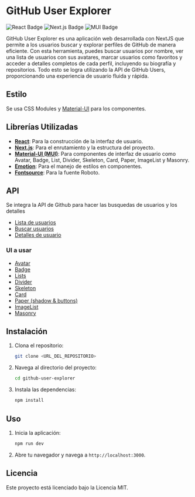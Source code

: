 # GitHub User Explorer

![React Badge](https://img.shields.io/badge/React-20232A?style=for-the-badge&logo=react&logoColor=61DAFB)
![Next.js Badge](https://img.shields.io/badge/next%20js-000000?style=for-the-badge&logo=nextdotjs&logoColor=white)
![MUI Badge](https://img.shields.io/badge/Material%20UI-007FFF?style=for-the-badge&logo=mui&logoColor=white)

GitHub User Explorer es una aplicación web desarrollada con NextJS que permite a los usuarios buscar y explorar perfiles de GitHub de manera eficiente. Con esta herramienta, puedes buscar usuarios por nombre, ver una lista de usuarios con sus avatares, marcar usuarios como favoritos y acceder a detalles completos de cada perfil, incluyendo su biografía y repositorios. Todo esto se logra utilizando la API de GitHub Users, proporcionando una experiencia de usuario fluida y rápida.

## Estilo

Se usa CSS Modules y [Material-UI](https://mui.com/) para los componentes.

## Librerías Utilizadas

- [**React**](https://reactjs.org/): Para la construcción de la interfaz de usuario.
- [**Next.js**](https://nextjs.org/): Para el enrutamiento y la estructura del proyecto.
- [**Material-UI (MUI)**](https://mui.com/): Para componentes de interfaz de usuario como Avatar, Badge, List, Divider, Skeleton, Card, Paper, ImageList y Masonry.
- [**Emotion**](https://emotion.sh/docs/introduction): Para el manejo de estilos en componentes.
- [**Fontsource**](https://fontsource.org/): Para la fuente Roboto.

## API

Se integra la API de Github para hacer las busquedas de usuarios y los detalles

- [Lista de usuarios](https://api.github.com/users)
- [Buscar usuarios](https://api.github.com/search/users?q={term})
- [Detalles de usuario](https://api.github.com/users/{username})

### UI a usar

- [Avatar](https://mui.com/material-ui/react-avatar/)
- [Badge](https://mui.com/material-ui/react-badge/)
- [Lists](https://mui.com/material-ui/react-list/)
- [Divider](https://mui.com/material-ui/react-divider/)
- [Skeleton](https://mui.com/material-ui/react-skeleton/)
- [Card](https://mui.com/material-ui/react-card/)
- [Paper (shadow & buttons)](https://mui.com/material-ui/react-paper/)
- [ImageList](https://mui.com/material-ui/react-image-list/)
- [Masonry](https://mui.com/material-ui/react-masonry/)

## Instalación

1. Clona el repositorio:
   ```bash
   git clone <URL_DEL_REPOSITORIO>
   ```
2. Navega al directorio del proyecto:
   ```bash
   cd github-user-explorer
   ```
3. Instala las dependencias:
   ```bash
   npm install
   ```

## Uso

1. Inicia la aplicación:
   ```bash
   npm run dev
   ```
2. Abre tu navegador y navega a `http://localhost:3000`.

## Licencia

Este proyecto está licenciado bajo la Licencia MIT.
